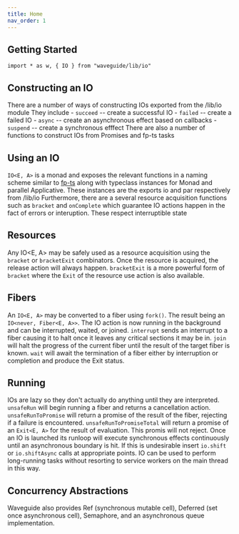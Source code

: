```yaml
---
title: Home
nav_order: 1
---
```



## Getting Started
```
import * as w, { IO } from "waveguide/lib/io"
```


## Constructing an IO
There are a number of ways of constructing IOs exported from the /lib/io module
They include
    - `succeed` -- create a successful IO
    - `failed` -- create a failed IO
    - `async` -- create an asynchronous effect based on callbacks
    - `suspend` -- create a synchronous efffect
There are also a number of functions to construct IOs from Promises and fp-ts tasks

## Using an IO
`IO<E, A>` is a monad and exposes the relevant functions in a naming scheme similar to [fp-ts](https://github.com/gcanti/fp-ts/) along with typeclass instances for Monad and parallel Applicative.
These instances are the exports io and par respectively from /lib/io
Furthermore, there are a several resource acquisition functions such as `bracket` and `onComplete` which guarantee IO actions happen in the fact of errors or interuption.
These respect interruptible state

## Resources
Any IO<E, A> may be safely used as a resource acquisition using the `bracket` or `bracketExit` combinators.
Once the resource is acquired, the release action will always happen. 
`bracketExit` is a more powerful form of `bracket` where the `Exit` of the resource use action is also available.

## Fibers
An `IO<E, A>` may be converted to a fiber using `fork()`.
The result being an `IO<never, Fiber<E, A>>`.
The IO action is now running in the background and can be interrupted, waited, or joined.
`interrupt` sends an interrupt to a fiber causing it to halt once it leaves any critical sections it may be in.
`join` will halt the progress of the current fiber until the result of the target fiber is known.
`wait` will await the termination of a fiber either by interruption or completion and produce the Exit status. 


## Running
IOs are lazy so they don't actually do anything until they are interpreted.
`unsafeRun` will begin running a fiber and returns a cancellation action.
`unsafeRunToPromise` will return a promise of the result of the fiber, rejecting if a failure is encountered.
`unsafeRunToPromiseTotal` will return a promise of an `Exit<E, A>` for the result of evaluation. This promis will not reject.
Once an IO is launched its runloop will execute synchronous effects continuously until an asynchronous boundary is hit.
If this is undesirable insert `io.shift` or `io.shiftAsync` calls at appropriate points.
IO can be used to perform long-running tasks without resorting to service workers on the main thread in this way.


## Concurrency Abstractions
Waveguide also provides Ref (synchronous mutable cell), Deferred (set once asynchronous cell), Semaphore, and an asynchronous queue implementation.
